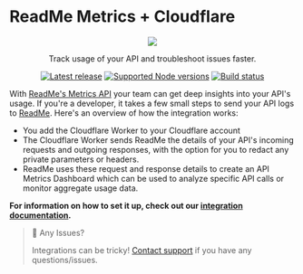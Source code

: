 # ReadMe Metrics + Cloudflare

<p align="center">
  <img src="https://user-images.githubusercontent.com/33762/182927634-2aebeb46-c215-4ac3-9e98-61f931e33583.png" />
</p>

<p align="center">
  Track usage of your API and troubleshoot issues faster.
</p>

<p align="center">
  <a href="https://npm.im/@readme/cloudflare-worker"><img src="https://img.shields.io/npm/v/@readme/cloudflare-worker.svg?style=for-the-badge" alt="Latest release"></a>
  <a href="https://npm.im/@readme/cloudflare-worker"><img src="https://img.shields.io/node/v/@readme/cloudflare-worker.svg?style=for-the-badge" alt="Supported Node versions"></a>
  <a href="https://github.com/readmeio/metrics-sdks"><img src="https://img.shields.io/github/workflow/status/readmeio/metrics-sdks/cloudflare-worker.svg?style=for-the-badge" alt="Build status"></a>
</p>

With [ReadMe's Metrics API](https://readme.com/metrics) your team can get deep insights into your API's usage. If you're a developer, it takes a few small steps to send your API logs to [ReadMe](http://readme.com). Here's an overview of how the integration works:

- You add the Cloudflare Worker to your Cloudflare account
- The Cloudflare Worker sends ReadMe the details of your API's incoming requests and outgoing responses, with the option for you to redact any private parameters or headers.
- ReadMe uses these request and response details to create an API Metrics Dashboard which can be used to analyze specific API calls or monitor aggregate usage data.

**For information on how to set it up, check out our [integration documentation](https://docs.readme.com/docs/sending-logs-to-readme-with-cloudflare).**

> 🚧 Any Issues?
>
> Integrations can be tricky! [Contact support](https://docs.readme.com/guides/docs/contact-support) if you have any questions/issues.
